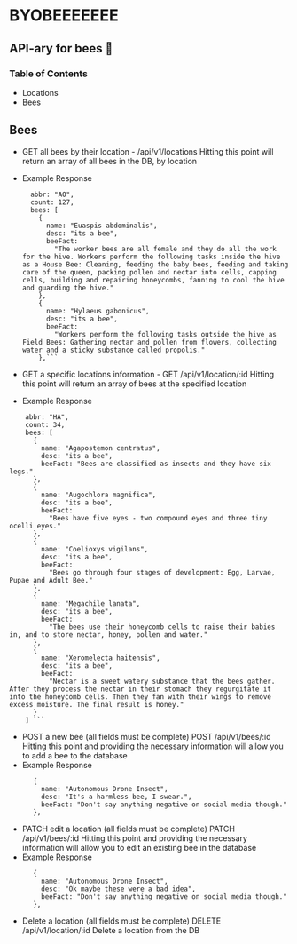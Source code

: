 # BYOBEEEEEEE

## API-ary for bees :bee:

### Table of Contents

- Locations
- Bees

## Bees

- GET all bees by their location - /api/v1/locations
  Hitting this point will return an array of all bees in the DB, by location
- Example Response

  ````name: "Angola",
    abbr: "AO",
    count: 127,
    bees: [
      {
        name: "Euaspis abdominalis",
        desc: "its a bee",
        beeFact:
          "The worker bees are all female and they do all the work for the hive. Workers perform the following tasks inside the hive as a House Bee: Cleaning, feeding the baby bees, feeding and taking care of the queen, packing pollen and nectar into cells, capping cells, building and repairing honeycombs, fanning to cool the hive and guarding the hive."
      },
      {
        name: "Hylaeus gabonicus",
        desc: "its a bee",
        beeFact:
          "Workers perform the following tasks outside the hive as Field Bees: Gathering nectar and pollen from flowers, collecting water and a sticky substance called propolis."
      },```

  ````

- GET a specific locations information - GET /api/v1/location/:id
  Hitting this point will return an array of bees at the specified location
- Example Response

````name: "Haiti",
    abbr: "HA",
    count: 34,
    bees: [
      {
        name: "Agapostemon centratus",
        desc: "its a bee",
        beeFact: "Bees are classified as insects and they have six legs."
      },
      {
        name: "Augochlora magnifica",
        desc: "its a bee",
        beeFact:
          "Bees have five eyes - two compound eyes and three tiny ocelli eyes."
      },
      {
        name: "Coelioxys vigilans",
        desc: "its a bee",
        beeFact:
          "Bees go through four stages of development: Egg, Larvae, Pupae and Adult Bee."
      },
      {
        name: "Megachile lanata",
        desc: "its a bee",
        beeFact:
          "The bees use their honeycomb cells to raise their babies in, and to store nectar, honey, pollen and water."
      },
      {
        name: "Xeromelecta haitensis",
        desc: "its a bee",
        beeFact:
          "Nectar is a sweet watery substance that the bees gather. After they process the nectar in their stomach they regurgitate it into the honeycomb cells. Then they fan with their wings to remove excess moisture. The final result is honey."
      }
    ] ```
````

- POST a new bee (all fields must be complete) POST /api/v1/bees/:id
  Hitting this point and providing the necessary information will allow you to add a bee to the database
- Example Response

```
      {
        name: "Autonomous Drone Insect",
        desc: "It's a harmless bee, I swear.",
        beeFact: "Don't say anything negative on social media though."
      },
```

- PATCH edit a location (all fields must be complete) PATCH /api/v1/bees/:id
  Hitting this point and providing the necessary information will allow you to edit an existing bee in the database
- Example Response

```
      {
        name: "Autonomous Drone Insect",
        desc: "Ok maybe these were a bad idea",
        beeFact: "Don't say anything negative on social media though."
      },
```

- Delete a location (all fields must be complete) DELETE /api/v1/location/:id
  Delete a location from the DB

